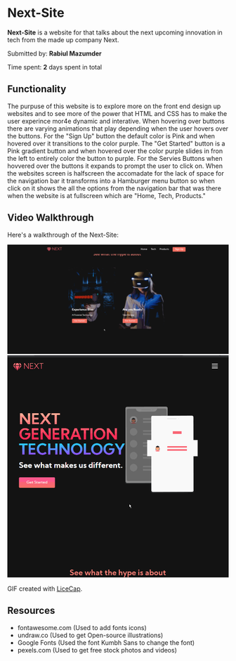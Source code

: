 # Next-Site

**Next-Site** is a website for that talks about the next upcoming innovation in tech from the made up company Next.

Submitted by: **Rabiul Mazumder**

Time spent: **2** days spent in total

## Functionality
The purpuse of this website is to explore more on the front end design up websites and to see more of the power that HTML and CSS has to make the user experince mor4e dynamic and interative.
When hovering over buttons there are varying animations that play depending when the user hovers over the buttons. For the "Sign Up" button the default color is Pink and when hovered over it 
transitions to the color purple. The "Get Started" button is a Pink gradient button and when hovered over the color purple slides in fron the left to entirely color the button to purple.
For the Servies Buttons when hovvered over the buttons it expands to prompt the user to click on. When the websites screen is halfscreen the accomadate for the lack of space for the navigation
bar it transforms into a Hamburger menu button so when click on it shows the all the options from the navigation bar that was there when the website is at fullscreen which are "Home, Tech, Products."


## Video Walkthrough

Here's a walkthrough of the Next-Site:

<img src='techFullscreen.gif' title='Video Walkthrough1' width='1500' alt='Video Walkthrough1' />
<img src='techHalfscreen.gif' title='Video Walkthrough2' width='1500' alt='Video Walkthrough2' />

GIF created with [LiceCap](http://www.cockos.com/licecap/).

## Resources
- fontawesome.com (Used to add fonts icons)
- undraw.co (Used to get Open-source illustrations)
- Google Fonts (Used the font Kumbh Sans to change the font)
- pexels.com (Used to get free stock photos and videos)
